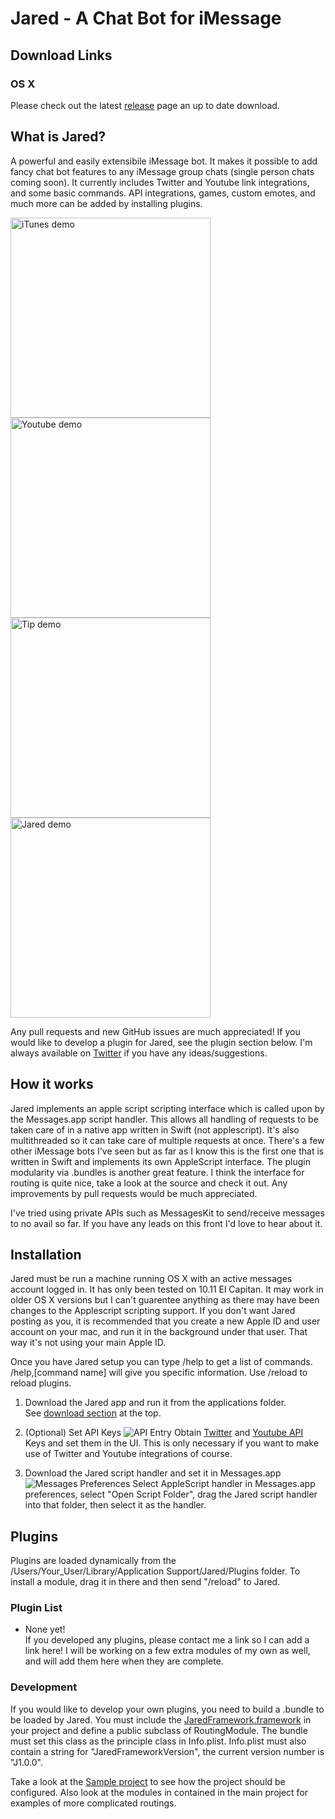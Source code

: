 <a name='Jared'/>

# Jared - A Chat Bot for iMessage

<a name='Download'/>

## Download Links  
### OS X  
Please check out the latest [release](https://github.com/ZekeSnider/Jared/releases/latest) page an up to date download.

## What is Jared?  
A powerful and easily extensibile iMessage bot. It makes it possible to add fancy chat bot features to any iMessage group chats (single person chats coming soon). It currently includes Twitter and Youtube link integrations, and some basic commands. API integrations, games, custom emotes, and much more can be added by installing plugins. 

<img src="/Screenshots/iTunes.gif" alt="iTunes demo" width="320"> <img src="/Screenshots/Youtube.gif" alt="Youtube demo" width="320"> <img src="/Screenshots/Tip.gif" alt="Tip demo" width="320"> <img src="/Screenshots/Jared.gif" alt="Jared demo" width="320">

Any pull requests and new GitHub issues are much appreciated! If you would like to develop a plugin for Jared, see the plugin section below. I'm always available on [Twitter](https://twitter.com/tngzeke) if you have any ideas/suggestions.

## How it works  
Jared implements an apple script scripting interface which is called upon by the Messages.app script handler. This allows all handling of requests to be taken care of in a native app written in Swift (not applescript). It's also multithreaded so it can take care of multiple requests at once. There's a few other iMessage bots I've seen but as far as I know this is the first one that is written in Swift and implements its own AppleScript interface. The plugin modularity via .bundles is another great feature. I think the interface for routing is quite nice, take a look at the source and check it out. Any improvements by pull requests would be much appreciated.

I've tried using private APIs such as MessagesKit to send/receive messages to no avail so far. If you have any leads on this front I'd love to hear about it.

## Installation  
Jared must be run a machine running OS X with an active messages account logged in. It has only been tested on 10.11 El Capitan. It may work in older OS X versions but I can't guarentee anything as there may have been changes to the Applescript scripting support. If you don't want Jared posting as you, it is recommended that you create a new Apple ID and user account on your mac, and run it in the background under that user. That way it's not using your main Apple ID.

Once you have Jared setup you can type /help to get a list of commands. /help,[command name] will give you specific information. Use /reload to reload plugins.

1. Download the Jared app and run it from the applications folder.  
See [download section](#Download) at the top. 

2. (Optional) Set API Keys
![API Entry](/Screenshots/Preferences.png)
Obtain [Twitter](https://apps.twitter.com) and [Youtube API](https://developers.google.com/youtube/registering_an_application) Keys and set them in the UI. This is only necessary if you want to make use of Twitter and Youtube integrations of course.

3. Download the Jared script handler and set it in Messages.app
![Messages Preferences](/Screenshots/MessagesPreferences.png)
Select AppleScript handler in Messages.app preferences, select "Open Script Folder", drag the Jared script handler into that folder, then select it as the handler.


## Plugins  
Plugins are loaded dynamically from the /Users/Your_User/Library/Application Support/Jared/Plugins folder. To install a module, drag it in there and then send "/reload" to Jared. 

### Plugin List  
* None yet!  
If you developed any plugins, please contact me a link so I can add a link here! I will be working on a few extra modules of my own as well, and will add them here when they are complete.

### Development  
If you would like to develop your own plugins, you need to build a .bundle to be loaded by Jared. You must include the [JaredFramework.framework](/JaredFramework/JaredFramework.framework) in your project and define a public subclass of RoutingModule. The bundle must set this class as the principle class in Info.plist. Info.plist must also contain a string for "JaredFrameworkVersion", the current version number is "J1.0.0".

Take a look at the [Sample project](/SampleModule) to see how the project should be configured. Also look at the modules in contained in the main project for examples of more complicated routings.  

